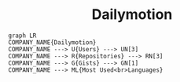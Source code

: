 <h1 align="center">Dailymotion</h1>

```mermaid
graph LR
COMPANY_NAME{Dailymotion}
COMPANY_NAME ---> U{Users} ---> UN[3]
COMPANY_NAME ---> R{Repositories} ---> RN[3]
COMPANY_NAME ---> G{Gists} ---> GN[1]
COMPANY_NAME ---> ML{Most Used<br>Languages}
```
